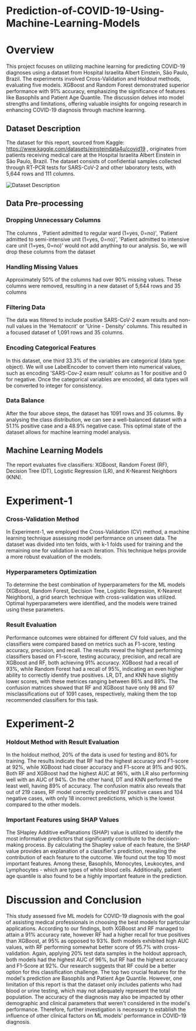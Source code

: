 # Prediction-of-COVID-19-Using-Machine-Learning-Models

# Overview
This project focuses on utilizing machine learning for predicting COVID-19 diagnoses using a dataset from Hospital Israelita Albert Einstein, São Paulo, Brazil. The experiments involved Cross-Validation and Holdout methods, evaluating five models. XGBoost and Random Forest demonstrated superior performance with 91% accuracy, emphasizing the significance of features like Basophils and Patient Age Quantile. The discussion delves into model strengths and limitations, offering valuable insights for ongoing research in enhancing COVID-19 diagnosis through machine learning.

## Dataset Description
The dataset for this report, sourced from Kaggle: https://www.kaggle.com/datasets/einsteindata4u/covid19 , originates from patients receiving medical care at the Hospital Israelita Albert Einstein in São Paulo, Brazil. The dataset consists of confidential samples collected through RT-PCR tests for SARS-CoV-2 and other laboratory tests, with 5,644 rows and 111 columns. 

![Dataset Description](Description.png)


## Data Pre-processing
### Dropping Unnecessary Columns
The columns , 'Patient admitted to regular ward (1=yes, 0=no)', 'Patient admitted to semi-intensive unit (1=yes, 0=no)', 'Patient admitted to intensive care unit (1=yes, 0=no)' would not add anything to our analysis. So, we will drop these columns from the dataset

### Handling Missing Values
Approximately 50% of the columns had over 90% missing values. These columns were removed, resulting in a new dataset of 5,644 rows and 35 columns 


### Filtering Data
The data was filtered to include positive SARS-CoV-2 exam results and non-null values in the 'Hematocrit' or 'Urine - Density' columns. This resulted in a focused dataset of 1,091 rows and 35 columns.

### Encoding Categorical Features
In this dataset, one third 33.3% of the variables are categorical (data type: object). We will use LabelEncoder to convert them into numerical values, such as encoding 'SARS-Cov-2 exam result' column as 1 for positive and 0 for negative. Once the categorical variables are encoded, all data types will be converted to integer for consistency.

### Data Balance
After the four above steps, the dataset has 1091 rows and 35 columns. By analysing the class distribution, we can see a well-balanced dataset with a 51.1% positive case and a 48.9% negative case. This optimal state of the dataset allows for machine learning model analysis.

## Machine Learning Models
The report evaluates five classifiers: XGBoost, Random Forest (RF), Decision Tree (DT), Logistic Regression (LR), and K-Nearest Neighbors (KNN).

# Experiment-1
### Cross-Validation Method
In Experiment-1, we employed the Cross-Validation (CV) method, a machine learning technique assessing model performance on unseen data. The dataset was divided into ten folds, with k-1 folds used for training and the remaining one for validation in each iteration. This technique helps provide a more robust evaluation of the models.

### Hyperparameters Optimization
To determine the best combination of hyperparameters for the ML models (XGBoost, Random Forest, Decision Tree, Logistic Regression, K-Nearest Neighbors), a grid search technique with cross-validation was utilized. Optimal hyperparameters were identified, and the models were trained using these parameters.

### Result Evaluation
Performance outcomes were obtained for different CV fold values, and the classifiers were compared based on metrics such as F1-score, testing accuracy, precision, and recall. The results reveal the highest performing classifiers based on F1-score, testing accuracy, precision, and recall are XGBoost and RF, both achieving 91% accuracy. XGBoost had a recall of 93%, while Random Forest had a recall of 95%, indicating an even higher ability to correctly identify true positives. LR, DT, and KNN have slightly lower scores, with these metrices ranging between 86% and 89%. The confusion matrices showed that RF and XGBoost have only 98 and 97 misclassifications out of 1091 cases, respectively, making them the top recommended classifiers for this task.


# Experiment-2
### Holdout Method with Result Evaluation
In the holdout method, 20% of the data is used for testing and 80% for training. The results indicate that RF had the highest accuracy and F1-score at 92%, while XGBoost had closer accuracy and F1-score at 91% and 90%. Both RF and XGBoost had the highest AUC at 96%, with LR also performing well with an AUC of 94%. On the other hand, DT and KNN performed the least well, having 89% of accuracy. The confusion matrix also reveals that out of 219 cases, RF model correctly predicted 97 positive cases and 104 negative cases, with only 18 incorrect predictions, which is the lowest compared to the other models. 

### Important Features using SHAP Values
The SHapley Additive exPlanations (SHAP) value is utilized to identify the most informative predictors that significantly contribute to the decision-making process. By calculating the Shapley value of each feature, the SHAP value provides an explanation of a classifier's prediction, revealing the contribution of each feature to the outcome. We found out the top 10 most important features. Among these, Basophils, Monocytes, Leukocytes, and Lymphocytes - which are types of white blood cells. Additionally, patient age quantile is also found to be a highly important feature in the prediction.

# Discussion and Conclusion
This study assessed five ML models for COVID-19 diagnosis with the goal of assisting medical professionals in choosing the best models for particular applications. According to our findings, both XGBoost and RF managed to attain a 91% accuracy rate, however RF had a higher recall for true positives than XGBoost, at 95% as opposed to 93%. Both models exhibited high AUC values, with RF performing somewhat better score of 95.7% with cross-validation. Again, applying 20% test data samples in the holdout approach, both models had the highest AUC of 96%, but RF had the highest accuracy and F1-Score at 92%. Our research suggests that RF could be a better option for this classification challenge. The top two crucial features for the model's prediction are Basophils and Patient Age Quantile. However, one limitation of this report is that the dataset only includes patients who had blood or urine testing, which may not adequately represent the total population. The accuracy of the diagnosis may also be impacted by other demographic and clinical parameters that weren't considered in the model's performance. Therefore, further investigation is necessary to establish the influence of other clinical factors on ML models' performance in COVID-19 diagnosis.

